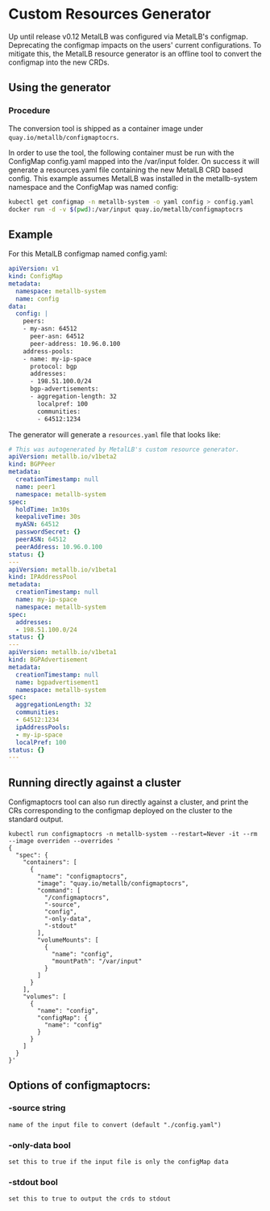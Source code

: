 # Custom Resources Generator

Up until release v0.12 MetalLB was configured via MetalLB's configmap.
Deprecating the configmap impacts on the users' current configurations.
To mitigate this, the MetalLB resource generator is an offline tool to
convert the configmap into the new CRDs.

## Using the generator

### Procedure

The conversion tool is shipped as a container image under `quay.io/metallb/configmaptocrs`.

In order to use the tool, the following container must be run with the ConfigMap config.yaml mapped 
into the /var/input folder. On success it will generate a resources.yaml file containing the new MetalLB CRD based config.
This example assumes MetalLB was installed in the metallb-system namespace and the ConfigMap was named config:

```bash
kubectl get configmap -n metallb-system -o yaml config > config.yaml
docker run -d -v $(pwd):/var/input quay.io/metallb/configmaptocrs
```

## Example

For this MetalLB configmap named config.yaml:

```yaml
apiVersion: v1
kind: ConfigMap
metadata:
  namespace: metallb-system
  name: config
data:
  config: |
    peers:
    - my-asn: 64512
      peer-asn: 64512
      peer-address: 10.96.0.100
    address-pools:
    - name: my-ip-space
      protocol: bgp
      addresses:
      - 198.51.100.0/24
      bgp-advertisements:
      - aggregation-length: 32
        localpref: 100
        communities:
        - 64512:1234
```

The generator will generate a `resources.yaml` file that looks like:

```yaml
# This was autogenerated by MetalLB's custom resource generator.
apiVersion: metallb.io/v1beta2
kind: BGPPeer
metadata:
  creationTimestamp: null
  name: peer1
  namespace: metallb-system
spec:
  holdTime: 1m30s
  keepaliveTime: 30s
  myASN: 64512
  passwordSecret: {}
  peerASN: 64512
  peerAddress: 10.96.0.100
status: {}
---
apiVersion: metallb.io/v1beta1
kind: IPAddressPool
metadata:
  creationTimestamp: null
  name: my-ip-space
  namespace: metallb-system
spec:
  addresses:
  - 198.51.100.0/24
status: {}
---
apiVersion: metallb.io/v1beta1
kind: BGPAdvertisement
metadata:
  creationTimestamp: null
  name: bgpadvertisement1
  namespace: metallb-system
spec:
  aggregationLength: 32
  communities:
  - 64512:1234
  ipAddressPools:
  - my-ip-space
  localPref: 100
status: {}
---

```

## Running directly against a cluster

Configmaptocrs tool can also run directly against a cluster,
and print the CRs corresponding to the configmap deployed on
the cluster to the standard output.
```
kubectl run configmaptocrs -n metallb-system --restart=Never -it --rm --image overriden --overrides '
{
  "spec": {
    "containers": [
      {
        "name": "configmaptocrs",
        "image": "quay.io/metallb/configmaptocrs",
        "command": [
          "/configmaptocrs",
          "-source",
          "config",
          "-only-data",
          "-stdout"
        ],
        "volumeMounts": [
          {
            "name": "config",
            "mountPath": "/var/input"
          }
        ]
      }
    ],
    "volumes": [
      {
        "name": "config",
        "configMap": {
          "name": "config"
        }
      }
    ]
  }
}'
```
## Options of configmaptocrs:
  ### -source string
    name of the input file to convert (default "./config.yaml")
  ### -only-data bool
    set this to true if the input file is only the configMap data
  ### -stdout bool
    set this to true to output the crds to stdout

